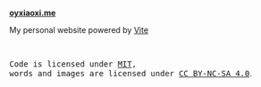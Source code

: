 **[oyxiaoxi.me](https://oyxiaoxi.me)**

My personal website powered by [Vite](https://vitejs.dev/)

<br>

<samp>Code is licensed under <a href='./LICENSE'>MIT</a>,<br> words and images are licensed under <a href='https://creativecommons.org/licenses/by-nc-sa/4.0/'>CC BY-NC-SA 4.0</a></samp>.

